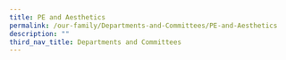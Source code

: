 ```yaml
---
title: PE and Aesthetics
permalink: /our-family/Departments-and-Committees/PE-and-Aesthetics
description: ""
third_nav_title: Departments and Committees
---
```


